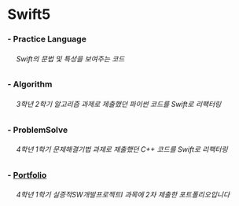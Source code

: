 # Swift5
### -  Practice Language
###### &emsp; Swift의 문법 및 특성을 보여주는 코드

### - Algorithm
###### &emsp; 3학년 2학기 알고리즘 과제로 제출했던 파이썬 코드를 Swift로 리팩터링

### - ProblemSolve 
###### &emsp; 4학년 1학기 문제해결기법 과제로 제출했던 C++ 코드를 Swift로 리팩터링

### - [Portfolio](portfolio.pdf)
###### &emsp; 4학년 1학기 실증적SW개발프로젝트I 과목에 2차 제출한 포트폴리오입니다

